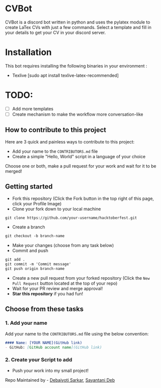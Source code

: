 # CVBot 

CVBot is a discord bot  written in python and uses the pylatex module to create LaTex CVs with just a few commands. Select a template and fill in your details to get your CV in your discord server.
# Installation

This bot requires installing the following binaries in your environment : 
 - Texlive [sudo apt install texlive-latex-recommended]

# TODO: 
- [ ] Add more templates
- [ ] Create mechanism to make the workflow more conversation-like 

## How to contribute to this project
Here are 3 quick and painless ways to contribute to this project:

* Add your name to the `CONTRIBUTORS.md` file
* Create a simple "Hello, World" script in a language of your choice

Choose one or both, make a pull request for your work and wait for it to be merged!

## Getting started
* Fork this repository (Click the Fork button in the top right of this page, click your Profile Image)
* Clone your fork down to your local machine

```markdown
git clone https://github.com/your-username/hacktoberfest.git
```

* Create a branch

```markdown
git checkout -b branch-name
```

* Make your changes (choose from any task below)
* Commit and push

```markdown
git add .
git commit -m 'Commit message'
git push origin branch-name
```

* Create a new pull request from your forked repository (Click the `New Pull Request` button located at the top of your repo)
* Wait for your PR review and merge approval!
* __Star this repository__ if you had fun!

## Choose from these tasks
### 1. Add your name
Add your name to the `CONTRIBUTORS.md` file using the below convention:

```markdown
#### Name: [YOUR NAME](GitHub link)
- GitHub: [GitHub account name](GitHub link)
```

### 2. Create your Script to add
- Push your work into my small project!


Repo Maintained by - [Debajyoti Sarkar](https://github.com/debajyotisarkarhome), [Sayantani Deb](https://github.com/SayantaniDeb)
